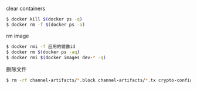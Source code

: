 clear containers

```sh
$ docker kill $(docker ps -q)
$ docker rm -f $(docker ps -a)
```

rm image

```sh
$ docker rmi -f 应用的镜像id
$ docker rm $(docker ps -aq)
$ docker rmi $(docker images dev-* -q)
```

删除文件

```sh
$ rm -rf channel-artifacts/*.block channel-artifacts/*.tx crypto-config
```
